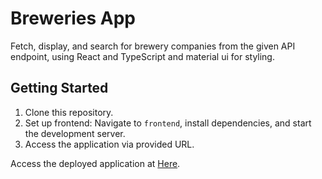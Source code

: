 # Breweries App

Fetch, display, and search for brewery companies from the given API endpoint, using React and TypeScript and material ui for styling.


## Getting Started

1. Clone this repository.
2. Set up frontend: Navigate to `frontend`, install dependencies, and start the development server.
3. Access the application via provided URL.

Access the deployed application at [Here](https://breweriess-app.netlify.app//).
